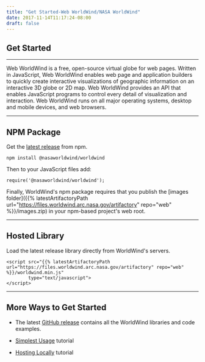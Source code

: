 ```yaml
---
title: "Get Started-Web WorldWind/NASA WorldWind"
date: 2017-11-14T11:17:24-08:00
draft: false
---
```


## Get Started

---
Web WorldWind is a free, open-source virtual globe for web pages. Written in JavaScript, Web WorldWind enables web page
and application builders to quickly create interactive visualizations of geographic information on an interactive 3D
globe or 2D map. Web WorldWind provides an API that enables JavaScript programs to control every detail of visualization
and interaction. Web WorldWind runs on all major operating systems, desktop and mobile devices, and web browsers.

---

## NPM Package

Get the [latest release](https://www.npmjs.com/package/@nasaworldwind/worldwind/) from npm.

    npm install @nasaworldwind/worldwind

Then to your JavaScript files add:

    require('@nasaworldwind/worldwind');

Finally, WorldWind's npm package requires that you publish the [images folder]({{% latestArtifactoryPath url="https://files.worldwind.arc.nasa.gov/artifactory" repo="web" %}}/images.zip)
in your npm-based project's web root.

---

## Hosted Library

Load the latest release library directly from WorldWind's servers.

    <script src="{{% latestArtifactoryPath url="https://files.worldwind.arc.nasa.gov/artifactory" repo="web" %}}/worldwind.min.js"
            type="text/javascript">
    </script>

---

## More Ways to Get Started

- The latest [GitHub release](https://github.com/NASAWorldWind/WebWorldWind/releases/latest) contains all the WorldWind libraries and code examples.

- [Simplest Usage](/web/tutorials/simplest-example) tutorial

- [Hosting Locally](/web/tutorials/standalone-example) tutorial

<br/>